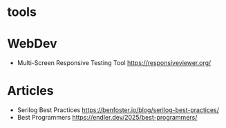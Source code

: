 # tools


# WebDev
 - Multi-Screen Responsive Testing Tool https://responsiveviewer.org/

# Articles 
 - Serilog Best Practices https://benfoster.io/blog/serilog-best-practices/
 - Best Programmers https://endler.dev/2025/best-programmers/
